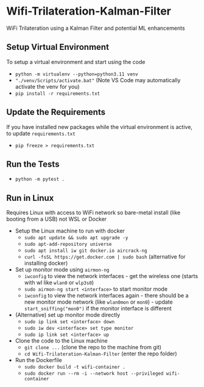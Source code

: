 # Wifi-Trilateration-Kalman-Filter
WiFi Trilateration using a Kalman Filter and potential ML enhancements

## Setup Virtual Environment
To setup a virtual environment and start using the code
* `python -m virtualenv --python=python3.11 venv`
* `"./venv/Scripts/activate.bat"` (Note VS Code may automatically activate the venv for you)
* `pip install -r requirements.txt`

## Update the Requirements
If you have installed new packages while the virtual environment is active, to update `requirements.txt`
* `pip freeze > requirements.txt`

## Run the Tests
* `python -m pytest .`

## Run in Linux
Requires Linux with access to WiFi network so bare-metal install (like booting from a USB) not WSL or Docker
* Setup the Linux machine to run with docker
  * `sudo apt update && sudo apt upgrade -y`
  * `sudo apt-add-repository universe`
  * `sudo apt install iw git docker.io aircrack-ng`
  * `curl -fsSL https://get.docker.com | sudo bash` (alternative for installing docker)
* Set up monitor mode using `airmon-ng`
  * `iwconfig` to view the network interfaces - get the wireless one (starts with wl like `wlan0` or `wlp3s0`)
  * `sudo airmon-ng start <interface>` to start monitor mode
  * `iwconfig` to view the network interfaces again - there should be a new monitor mode network (like `wlan0mon` or `mon0`) - update `start_sniffing("mon0")` if the monitor interface is different
* (Alternative) set up monitor mode directly
  * `sudo ip link set <interface> down`
  * `sudo iw dev <interface> set type monitor`
  * `sudo ip link set <interface> up`
* Clone the code to the Linux machine
  * `git clone ...` (clone the repo to the machine from git)
  * `cd Wifi-Trilateration-Kalman-Filter` (enter the repo folder)
* Run the Dockerfile
  * `sudo docker build -t wifi-container .`
  * `sudo docker run --rm -i --network host --privileged wifi-container`
